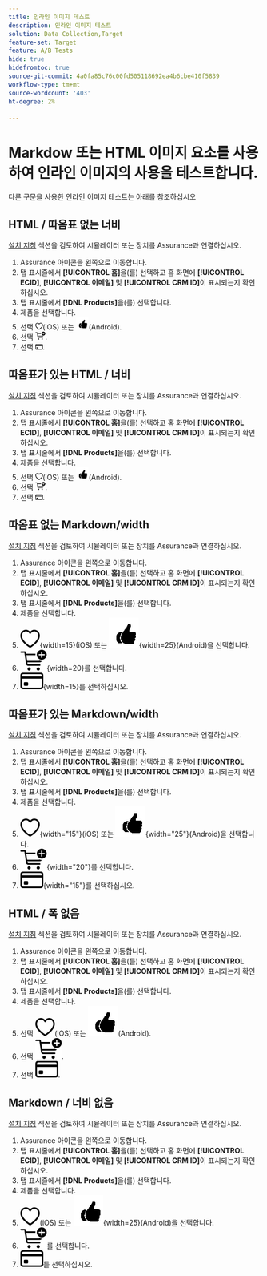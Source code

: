 ```yaml
---
title: 인라인 이미지 테스트
description: 인라인 이미지 테스트
solution: Data Collection,Target
feature-set: Target
feature: A/B Tests
hide: true
hidefromtoc: true
source-git-commit: 4a0fa85c76c00fd505118692ea4b6cbe410f5839
workflow-type: tm+mt
source-wordcount: '403'
ht-degree: 2%

---
```



# Markdow 또는 HTML 이미지 요소를 사용하여 인라인 이미지의 사용을 테스트합니다.

다른 구문을 사용한 인라인 이미지 테스트는 아래를 참조하십시오


## HTML / 따옴표 없는 너비

[설치 지침](assurance.md#connecting-to-a-session) 섹션을 검토하여 시뮬레이터 또는 장치를 Assurance과 연결하십시오.

1. Assurance 아이콘을 왼쪽으로 이동합니다.
1. 탭 표시줄에서 **[!UICONTROL 홈]**&#x200B;을(를) 선택하고 홈 화면에 **[!UICONTROL ECID]**, **[!UICONTROL 이메일]** 및 **[!UICONTROL CRM ID]**&#x200B;이 표시되는지 확인하십시오.
1. 탭 표시줄에서 **[!DNL Products]**&#x200B;을(를) 선택합니다.
1. 제품을 선택합니다.
1. 선택 <img src="assets/saveforlater.png" width="15">&#x200B;(iOS) 또는 <img src="assets/heart.png" width="25">&#x200B;(Android).
1. 선택 <img src="assets/addtocart.png" width="20">.
1. 선택 <img src="assets/purchase.png" width="15">.


## 따옴표가 있는 HTML / 너비

[설치 지침](assurance.md#connecting-to-a-session) 섹션을 검토하여 시뮬레이터 또는 장치를 Assurance과 연결하십시오.

1. Assurance 아이콘을 왼쪽으로 이동합니다.
1. 탭 표시줄에서 **[!UICONTROL 홈]**&#x200B;을(를) 선택하고 홈 화면에 **[!UICONTROL ECID]**, **[!UICONTROL 이메일]** 및 **[!UICONTROL CRM ID]**&#x200B;이 표시되는지 확인하십시오.
1. 탭 표시줄에서 **[!DNL Products]**&#x200B;을(를) 선택합니다.
1. 제품을 선택합니다.
1. 선택 <img src="assets/saveforlater.png" width="15">&#x200B;(iOS) 또는 <img src="assets/heart.png" width="25">&#x200B;(Android).
1. 선택 <img src="assets/addtocart.png" width="20">.
1. 선택 <img src="assets/purchase.png" width="15">.



## 따옴표 없는 Markdown/width

[설치 지침](assurance.md#connecting-to-a-session) 섹션을 검토하여 시뮬레이터 또는 장치를 Assurance과 연결하십시오.

1. Assurance 아이콘을 왼쪽으로 이동합니다.
1. 탭 표시줄에서 **[!UICONTROL 홈]**&#x200B;을(를) 선택하고 홈 화면에 **[!UICONTROL ECID]**, **[!UICONTROL 이메일]** 및 **[!UICONTROL CRM ID]**&#x200B;이 표시되는지 확인하십시오.
1. 탭 표시줄에서 **[!DNL Products]**&#x200B;을(를) 선택합니다.
1. 제품을 선택합니다.
1. ![나중에 저장](assets/saveforlater.png){width=15}(iOS) 또는 ![나중에 저장](assets/heart.png){width=25}(Android)을 선택합니다.
1. ![장바구니에 추가](assets/addtocart.png){width=20}를 선택합니다.
1. ![구매](assets/purchase.png){width=15}를 선택하십시오.


## 따옴표가 있는 Markdown/width

[설치 지침](assurance.md#connecting-to-a-session) 섹션을 검토하여 시뮬레이터 또는 장치를 Assurance과 연결하십시오.

1. Assurance 아이콘을 왼쪽으로 이동합니다.
1. 탭 표시줄에서 **[!UICONTROL 홈]**&#x200B;을(를) 선택하고 홈 화면에 **[!UICONTROL ECID]**, **[!UICONTROL 이메일]** 및 **[!UICONTROL CRM ID]**&#x200B;이 표시되는지 확인하십시오.
1. 탭 표시줄에서 **[!DNL Products]**&#x200B;을(를) 선택합니다.
1. 제품을 선택합니다.
1. ![나중에 저장](assets/saveforlater.png){width="15"}(iOS) 또는 ![나중에 저장](assets/heart.png){width="25"}(Android)을 선택합니다.
1. ![장바구니에 추가](assets/addtocart.png){width="20"}를 선택합니다.
1. ![구매](assets/purchase.png){width="15"}를 선택하십시오.


## HTML / 폭 없음

[설치 지침](assurance.md#connecting-to-a-session) 섹션을 검토하여 시뮬레이터 또는 장치를 Assurance과 연결하십시오.

1. Assurance 아이콘을 왼쪽으로 이동합니다.
1. 탭 표시줄에서 **[!UICONTROL 홈]**&#x200B;을(를) 선택하고 홈 화면에 **[!UICONTROL ECID]**, **[!UICONTROL 이메일]** 및 **[!UICONTROL CRM ID]**&#x200B;이 표시되는지 확인하십시오.
1. 탭 표시줄에서 **[!DNL Products]**&#x200B;을(를) 선택합니다.
1. 제품을 선택합니다.
1. 선택 <img src="assets/saveforlater.png">&#x200B;(iOS) 또는 <img src="assets/heart.png">&#x200B;(Android).
1. 선택 <img src="assets/addtocart.png">.
1. 선택 <img src="assets/purchase.png">.


## Markdown / 너비 없음

[설치 지침](assurance.md#connecting-to-a-session) 섹션을 검토하여 시뮬레이터 또는 장치를 Assurance과 연결하십시오.

1. Assurance 아이콘을 왼쪽으로 이동합니다.
1. 탭 표시줄에서 **[!UICONTROL 홈]**&#x200B;을(를) 선택하고 홈 화면에 **[!UICONTROL ECID]**, **[!UICONTROL 이메일]** 및 **[!UICONTROL CRM ID]**&#x200B;이 표시되는지 확인하십시오.
1. 탭 표시줄에서 **[!DNL Products]**&#x200B;을(를) 선택합니다.
1. 제품을 선택합니다.
1. ![나중에 저장](assets/saveforlater.png)(iOS) 또는 ![나중에 저장](assets/heart.png){width=25}(Android)을 선택합니다.
1. ![장바구니에 추가](assets/addtocart.png)를 선택합니다.
1. ![구매](assets/purchase.png)를 선택하십시오.

